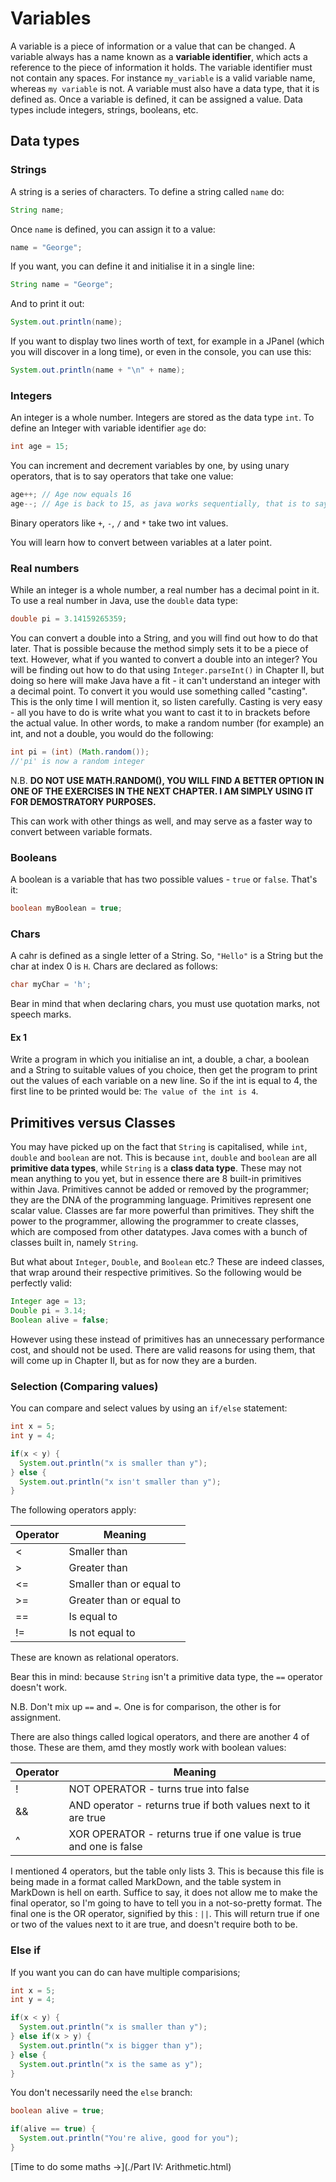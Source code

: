 Variables
===

A variable is a piece of information or a value that can be changed. A variable always has a name known as a **variable identifier**, which acts a reference to the piece of information it holds. The variable identifier must not contain any spaces. For instance `my_variable` is a valid variable name, whereas `my variable` is not. A variable must also have a data type, that it is defined as. Once a variable is defined, it can be assigned a value. Data types include integers, strings, booleans, etc.

## Data types

### Strings
A string is a series of characters. To define a string called `name` do:

```java
String name;
```

Once `name` is defined, you can assign it to a value:

```java
name = "George";
```

If you want, you can define it and initialise it in a single line:

```java
String name = "George";
```

And to print it out:

```java
System.out.println(name);
```

If you want to display two lines worth of text, for example in a JPanel (which you will discover in a long time), or even in the console, you can use this:

```java
System.out.println(name + "\n" + name);
```

### Integers
An integer is a whole number. Integers are stored as the data type `int`. To define an Integer with variable identifier `age` do:

```java
int age = 15;
```

You can increment and decrement variables by one, by using unary operators, that is to say operators that take one value:

```java
age++; // Age now equals 16
age--; // Age is back to 15, as java works sequentially, that is to say, line-by-line.
```

Binary operators like `+`, `-`, `/` and `*` take two int values.

You will learn how to convert between variables at a later point.

### Real numbers
While an integer is a whole number, a real number has a decimal point in it. To use a real number in Java, use the `double` data type:

```java
double pi = 3.14159265359;
```

You can convert a double into a String, and you will find out how to do that later. That is possible because the method simply sets it to be a piece of text. However, what if you wanted to convert a double into an integer? You will be finding out how to do that using `Integer.parseInt()` in Chapter II, but doing so here will make Java have a fit - it can't understand an integer with a decimal point. To convert it you would use something called "casting". This is the only time I will mention it, so listen carefully. Casting is very easy - all you have to do is write what you want to cast it to in brackets before the actual value. In other words, to make a random number (for example) an int, and not a double,  you would do the following:

```java
int pi = (int) (Math.random());
//'pi' is now a random integer
```

N.B. **DO NOT USE MATH.RANDOM(), YOU WILL FIND A BETTER OPTION IN ONE OF THE EXERCISES IN THE NEXT CHAPTER. I AM SIMPLY USING IT FOR DEMOSTRATORY PURPOSES.**

This can work with other things as well, and may serve as a faster way to convert between variable formats.

### Booleans
A boolean is a variable that has two possible values - `true` or `false`. That's it:

```java
boolean myBoolean = true;
```

### Chars
A cahr is defined as a single letter of a String. So, `"Hello"` is a String but the char at index 0 is `H`. Chars are declared as follows:

```java
char myChar = 'h';
```

Bear in mind that when declaring chars, you must use quotation marks, not speech marks.

#### Ex 1
Write a program in which you initialise an int, a double, a char, a boolean and a String to suitable values of you choice, then get the program to print out the values of each variable on a new line. So if the int is equal to 4, the first line to be printed would be:
`The value of the int is 4`.

## Primitives versus Classes
You may have picked up on the fact that `String` is capitalised, while `int`, `double` and `boolean` are not. This is because `int`, `double` and `boolean` are all **primitive data types**, while  `String` is a **class data type**. These may not mean anything to you yet, but in essence there are 8 built-in primitives within Java. Primitives cannot be added or removed by the programmer; they are the DNA of the programming language. Primitives represent one scalar value. Classes are far more powerful than primitives. They shift the power to the programmer, allowing the programmer to create classes, which are composed from other datatypes. Java comes with a bunch of classes built in, namely `String`.

But what about `Integer`, `Double`, and `Boolean` etc.? These are indeed classes, that wrap around their respective primitives. So the following would be perfectly valid:

```java
Integer age = 13;
Double pi = 3.14;
Boolean alive = false;
```

However using these instead of primitives has an unnecessary performance cost, and should not be used. There are valid reasons for using them, that will come up in Chapter II, but as for now they are a burden. 

### Selection (Comparing values)
You can compare and select values by using an `if/else` statement: 

```java
int x = 5;
int y = 4;

if(x < y) {
  System.out.println("x is smaller than y");
} else {
  System.out.println("x isn't smaller than y");
}
```

The following operators apply:

| Operator        | Meaning           |
| ------------- |-------------| 
| <    | Smaller than | 
| >  | Greater than    |   
| <=  | Smaller than or equal to  |   
| >=  | Greater than or equal to  |
| == | Is equal to    | 
| != | Is not equal to  |

These are known as relational operators. 

Bear this in mind: because `String` isn't a primitive data type, the `==` operator doesn't work.

N.B. Don't mix up `==` and `=`. One is for comparison, the other is for assignment.

There are also things called logical operators, and there are another 4 of those. These are them, amd they mostly work with boolean values:

| Operator        | Meaning
| ------------- |-------------|
| !    | NOT OPERATOR - turns true into false |
| && | AND operator - returns true if both values next to it are true |
| ^  | XOR OPERATOR - returns true if one value is true and one is false |

I mentioned 4 operators, but the table only lists 3. This is because this file is being made in a format called MarkDown, and the table system in MarkDown is hell on earth. Suffice to say, it does not allow me to make the final operator, so I'm going to have to tell you in a not-so-pretty format. The final one is the OR operator, signified by this : `||`. This will return true if one or two of the values next to it are true, and doesn't require both to be.

### Else if 
If you want you can do can have multiple comparisions;

```java
int x = 5;
int y = 4;

if(x < y) {
  System.out.println("x is smaller than y");
} else if(x > y) {
  System.out.println("x is bigger than y");
} else {
  System.out.println("x is the same as y");
}
```

You don't necessarily need the `else` branch:
```java
boolean alive = true;

if(alive == true) {
  System.out.println("You're alive, good for you");
}
```

[Time to do some maths &rarr;](./Part IV: Arithmetic.html)
